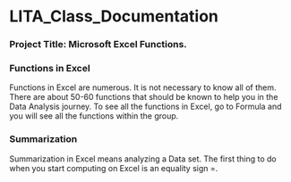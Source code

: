 # LITA_Class_Documentation

### Project Title: Microsoft Excel Functions.

### Functions in Excel
Functions in Excel are numerous. It is not necessary to know all of them. There are about 50-60 functions that should be known to help you in the Data Analysis journey. To see all the functions in Excel, go to Formula and you will see all the functions within the group.

### Summarization
Summarization in Excel means analyzing a Data set. The first thing to do when you start computing on Excel is an equality sign =. 

